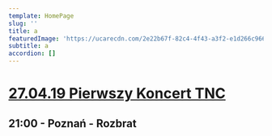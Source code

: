 ```yaml
---
template: HomePage
slug: ''
title: a
featuredImage: 'https://ucarecdn.com/2e22b67f-82c4-4f43-a3f2-e1d266c9663d/'
subtitle: a
accordion: []
---
```

# 

# [27.04.19 Pierwszy Koncert TNC](https://www.facebook.com/events/2438855859481055/) 

## 21:00 - Poznań - Rozbrat
